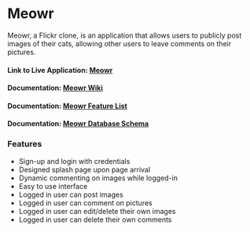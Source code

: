 # Meowr #

Meowr, a Flickr clone, is an application that allows users to publicly post images of their cats, allowing other users to leave comments on their pictures. 

<h4> Link to Live Application: <a href="https://meowr.herokuapp.com/">Meowr</a></h4>
<h4> Documentation: <a href="https://github.com/Rayn89/react-redux-solo-main/wiki">Meowr Wiki</a></h4>
<h4> Documentation: <a href="https://github.com/Rayn89/react-redux-solo-main/wiki/MVP-Feature-List">Meowr Feature List</a></h4>
<h4> Documentation: <a href="https://github.com/Rayn89/react-redux-solo-main/wiki/Database-Schema">Meowr Database Schema</a></h4>

### Features ###

* Sign-up and login with credentials
* Designed splash page upon page arrival
* Dynamic commenting on images while logged-in
* Easy to use interface
* Logged in user can post images
* Logged in user can comment on pictures
* Logged in user can edit/delete their own images
* Logged in user can delete their own comments
